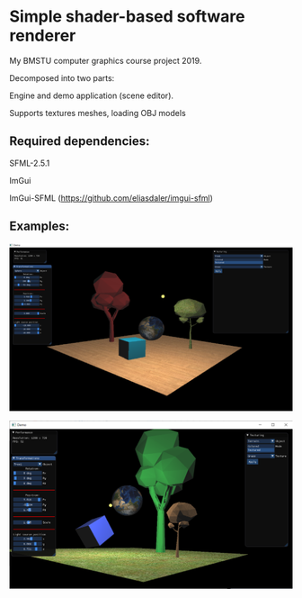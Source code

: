 # Simple shader-based software renderer
My BMSTU computer graphics course project 2019.

Decomposed into two parts:

Engine and demo application (scene editor).

Supports textures meshes, loading OBJ models

## Required dependencies:
SFML-2.5.1

ImGui

ImGui-SFML (https://github.com/eliasdaler/imgui-sfml)

## Examples: 

![Screenshot1](/SoftwareRenderer/assets/DemoScr1.png)

![Screenshot2](/SoftwareRenderer/assets/DemoScr2.png)
